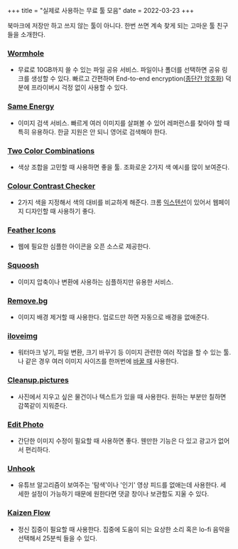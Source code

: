 +++
title = "실제로 사용하는 무료 툴 모음"
date = 2022-03-23
+++

북마크에 저장만 하고 쓰지 않는 툴이 아니다. 한번 쓰면 계속 찾게 되는 고마운 툴 친구들을 소개한다.

### [Wormhole](https://wormhole.app/)

* 무료로 10GB까지 쓸 수 있는 파일 공유 서비스. 파일이나 폴더를 선택하면 공유 링크를 생성할 수 있다. 빠르고 간편하며 End-to-end encryption([종단간 암호화](https://terms.naver.com/entry.naver?docId=3578787&cid=59088&categoryId=59096)) 덕분에 프라이버시 걱정 없이 사용할 수 있다.

### [Same Energy](https://same.energy/)

* 이미지 검색 서비스. 빠르게 여러 이미지를 살펴볼 수 있어 레퍼런스를 찾아야 할 때 특히 유용하다. 한글 지원은 안 되니 영어로 검색해야 한다.

### [Two Color Combinations](https://2colors.colorion.co/)

* 색상 조합을 고민할 때 사용하면 좋을 툴. 조화로운 2가지 색 예시를 많이 보여준다.

### [Colour Contrast Checker](https://colourcontrast.cc/ffffff/222222)

* 2가지 색을 지정해서 색의 대비를 비교하게 해준다. 크롬 [익스텐션](https://chrome.google.com/webstore/detail/colour-contrast-checker/nmmjeclfkgjdomacpcflgdkgpphpmnfe)이 있어서 웹페이지 디자인할 때 사용하기 좋다.

### [Feather Icons](https://feathericons.com/)

* 웹에 필요한 심플한 아이콘을 오픈 소스로 제공한다.

### [Squoosh](https://squoosh.app/)

* 이미지 압축이나 변환에 사용하는 심플하지만 유용한 서비스.

### [Remove.bg](https://www.remove.bg/)

* 이미지 배경 제거할 때 사용한다. 업로드만 하면 자동으로 배경을 없애준다.

### [iloveimg](https://www.iloveimg.com/)

* 워터마크 넣기, 파일 변환, 크기 바꾸기 등 이미지 관련한 여러 작업을 할 수 있는 툴. 나 같은 경우 여러 이미지 사이즈를 한꺼번에 [바꿀 때](https://www.iloveimg.com/resize-image) 사용한다.

### [Cleanup.pictures](https://cleanup.pictures/)

* 사진에서 지우고 싶은 물건이나 텍스트가 있을 때 사용한다. 원하는 부분만 칠하면 감쪽같이 지워준다.

### [Edit Photo](https://edit.photo/)

* 간단한 이미지 수정이 필요할 때 사용하면 좋다. 웬만한 기능은 다 있고 광고가 없어서 편리하다.

### [Unhook](https://unhook.app/)

* 유튜브 알고리즘이 보여주는 '탐색'이나 '인기' 영상 피드를 없애는데 사용한다. 세세한 설정이 가능하기 때문에 원한다면 댓글 창이나 보관함도 지울 수 있다.

### [Kaizen Flow](https://kaizenflow.co/)

* 정신 집중이 필요할 때 사용한다. 집중에 도움이 되는 요상한 소리 혹은 lo-fi 음악을 선택해서 25분씩 들을 수 있다.